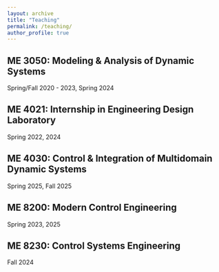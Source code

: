 ```yaml
---
layout: archive
title: "Teaching"
permalink: /teaching/
author_profile: true
---
```


ME 3050: Modeling & Analysis of Dynamic Systems
---
Spring/Fall 2020 - 2023, Spring 2024 

ME 4021: Internship in Engineering Design Laboratory
---
Spring 2022, 2024

ME 4030: Control & Integration of Multidomain Dynamic Systems
---
Spring 2025, Fall 2025

ME 8200: Modern Control Engineering
---
Spring 2023, 2025

ME 8230: Control Systems Engineering
---
Fall 2024


